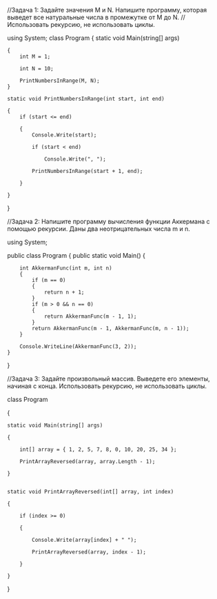 //Задача 1: Задайте значения M и N. Напишите программу, которая выведет все натуральные числа в промежутке от M до N. 
//Использовать рекурсию, не использовать циклы.

using System;
class Program
{
    static void Main(string[] args)
    
    {
        int M = 1;

        int N = 10;

        PrintNumbersInRange(M, N);
    }

    static void PrintNumbersInRange(int start, int end)

    {
        if (start <= end)

        {
            Console.Write(start);

            if (start < end)

                Console.Write(", ");

            PrintNumbersInRange(start + 1, end);

        }

    }

}



//Задача 2: Напишите программу вычисления функции Аккермана с помощью рекурсии. Даны два неотрицательных числа m и n.

using System;

public class Program
{
    public static void Main()
    {

        int AkkermanFunc(int m, int n)
        {
            if (m == 0)
            {
                return n + 1;
            }
            if (m > 0 && n == 0)
            {
                return AkkermanFunc(m - 1, 1);
            }
            return AkkermanFunc(m - 1, AkkermanFunc(m, n - 1));
        }

        Console.WriteLine(AkkermanFunc(3, 2));
    }
}



//Задача 3: Задайте произвольный массив. Выведете его элементы, начиная с конца. Использовать рекурсию, не использовать циклы.

class Program

{

    static void Main(string[] args)

    {

        int[] array = { 1, 2, 5, 7, 8, 0, 10, 20, 25, 34 };

        PrintArrayReversed(array, array.Length - 1);

    }


    static void PrintArrayReversed(int[] array, int index)

    {

        if (index >= 0)

        {

            Console.Write(array[index] + " ");

            PrintArrayReversed(array, index - 1);

        }

    }

}
  
